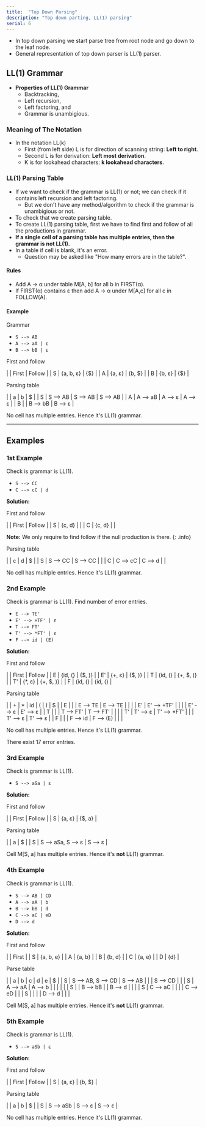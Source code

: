 ```yaml
---
title:  "Top Down Parsing"
description: "Top down parting, LL(1) parsing"
serial: 6
---
```


- In top down parsing we start parse tree from root node and go down to the leaf node.
- General representation of top down parser is LL(1) parser.

## LL(1) Grammar

- **Properties of LL(1) Grammar**
    - Backtracking,
    - Left recursion,
    - Left factoring, and
    - Grammar is unambigious.

### Meaning of The Notation

- In the notation LL(k)
    - First (from left side) L is for direction of scanning string: **Left to right**.
    - Second L is for derivation: **Left most derivation**.
    - K is for lookahead characters: **k lookahead characters**.

### LL(1) Parsing Table

- If we want to check if the grammar is LL(1) or not; we can check if it contains left recursion and left factoring.
    - But we don't have any method/algorithm to check if the grammar is unambigious or not.
- To check that we create parsing table.
- To create LL(1) parsing table, first we have to find first and follow of all the productions in grammar.
- **If a single cell of a parsing table has multiple entries, then the grammar is not LL(1).**
- In a table if cell is blank, it's an error.
    - Question may be asked like "How many errors are in the table?".   
#### Rules

- Add A -> α under table M[A, b] for all b in FIRST(α).
- If FIRST(α) contains ε then add A -> α under M[A,c] for all c in FOLLOW(A).

 
#### Example

Grammar

- `S --> AB`
- `A --> aA | ε`
- `B --> bB | ε`

First and follow

| | First | Follow |
| S | {a, b, ε} | {$} |
| A | {a, ε} | {b, $} |
| B | {b, ε} | {$} |

Parsing table

| | a | b | $ |
| S | S --> AB | S --> AB | S --> AB |
| A | A --> aB | A --> ε | A --> ε |
| B | | B --> bB | B --> ε |

No cell has multiple entries. Hence it's LL(1) grammar.

***

## Examples

### 1st Example

Check is grammar is LL(1).

- `S --> CC`
- `C --> cC | d `

**Solution:**

First and follow

| | First | Follow |
| S | {c, d} | |
| C | {c, d} | |

**Note:** We only require to find follow if the null production is there.
{: .info}

Parsing table

| | c | d | $ |
| S | S --> CC | S --> CC | |
| C | C --> cC | C --> d | |

No cell has multiple entries. Hence it's LL(1) grammar.

### 2nd Example

Check is grammar is LL(1).
Find number of error entries.

- `E --> TE'`
- `E' --> +TF' | ε`
- `T --> FT'`
- `T' --> *FT' | ε`
- `F --> id | (E)`

**Solution:**

First and follow

| | First | Follow |
| E | {id, (} | {$, )} |
| E' | {+, ε} | {$, )} |
| T | {id, (} | {+, $, )} |
| T' | {*, ε} | {+, $, )} |
| F | {id, (} | {id, (} |

Parsing table

| | + | * | id | ( | ) | $ |
| E | | | E --> TE | E --> TE | | |
| E' | E' --> +TF' | | | | E' --> ε | E' --> ε |
| T | | | T --> FT' | T --> FT' | | |
| T' | T' --> ε | T' --> *FT' | | | T' --> ε | T' --> ε |
| F | | | F --> id | F --> (E) | | |

No cell has multiple entries. Hence it's LL(1) grammar.

There exist 17 error entries.

### 3rd Example

Check is grammar is LL(1).

- `S --> aSa | ε`

**Solution:**

First and follow

| | First | Follow |
| S | {a, ε} | {$, a} |

Parsing table

| | a | $ |
| S | S --> aSa, S --> ε | S --> ε |

Cell M[S, a] has multiple entries. Hence it's **not** LL(1) grammar.

### 4th Example

Check is grammar is LL(1).

- `S --> AB | CD`
- `A --> aA | b`
- `B --> bB | d`
- `C --> aC | eD`
- `D --> d`

**Solution:**

First and follow

| | First |
| S | {a, b, e} | 
| A | {a, b} |
| B | {b, d} |
| C | {a, e} |
| D | {d} |

Parse table

| | a | b | c | d | e | $ |
| S | S --> AB, S --> CD | S --> AB |  |  | S --> CD |  |
| S | A --> aA | A --> b |  |  |  |  |
| S | | B --> bB | | B --> d  |  |  |
| S | C --> aC | | |  | C --> eD  |  |
| S | | | | D --> d  | | |

Cell M[S, a] has multiple entries. Hence it's **not** LL(1) grammar.

### 5th Example

Check is grammar is LL(1).

- `S --> aSb | ε`

**Solution:**

First and follow

| | First | Follow |
| S | {a, ε} | {b, $} |

Parsing table

| | a | b | $ |
| S | S --> aSb | S --> ε | S --> ε |

No cell has multiple entries. Hence it's LL(1) grammar.

